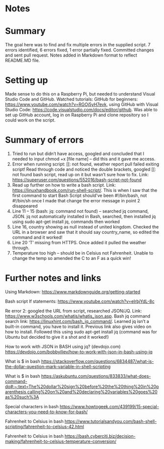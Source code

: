 # Notes
# Summary
The goal here was to find and fix multiple errors in the supplied script. 7 errors identified, 6 errors fixed, 1 error partially fixed. Committed changes and sent pull request. Notes added in Markdown format to reflect README.MD file. 
# Setting up
Made sense to do this on a Raspberry Pi, but needed to understand Visual Studio Code and GitHub. Watched tutorials: GitHub for beginners: https://www.youtube.com/watch?v=RGOj5yH7evk, using GitHub with Visual Studio Code: https://code.visualstudio.com/docs/editor/github. Was able to set up GitHub account, log in on Raspberry Pi and clone repository so I could work on the script.

# Summary of errors

1. Tried to run but didn’t have access, googled and concluded that I needed to input chmod +x [file name] – did this and it gave me access.
2. Error when running script: [[: not found, weather report pull failed exiting script! Read through code and noticed the double brackets, googled [[: not found bash script, read up on it but wasn’t sure how to fix. Link: https://superuser.com/questions/552016/bash-script-not-found
3.	Read up further on how to write a bash script. Link: https://linuxhandbook.com/run-shell-script/. This is when I saw that the first command to start Bash Script should’ve been #!/bin/bash, not #!/bin/sh once I made that change the error message in point 2 disappeared
4.	Line 11 – 15 (bash: jq: command not found) – searched jq command, JSON. jq not automatically installed in Bash, searched, then installed jq using sudo apt-get install jq, commands then worked
5.	Line 16, country showing as null instead of united kingdom. Checked the URL in a browser and saw that it should say country_name, so edited the command and it worked!
6.	Line 20 ‘T’ missing from HTTPS. Once added it pulled the weather through.
7.	Temperature too high – should be in Celsius not Fahrenheit. Unable to change the temp so amended the C to an F as a quick win!

# Further notes and links
Using Markdown: https://www.markdownguide.org/getting-started

Bash script If statements: https://www.youtube.com/watch?v=elrbjYdL-8c

Re error 2: googled the URL from script, researched JSON/JQ. Link: https://www.w3schools.com/whatis/whatis_json.asp. Bash jq command search link: https://linuxhint.com/bash_jq_command/. Learned jq isn’t a built-in command, you have to install it. Previous link also gives video on how to install. Followed this using sudo apt-get install jq (command was for Ubuntu but decided to give it a shot and it worked!) 

How to work with JSON in BASH using jq? (devdojo.com) https://devdojo.com/bobbyiliev/how-to-work-with-json-in-bash-using-jq

What is $ in bash https://stackoverflow.com/questions/6834487/what-is-the-dollar-question-mark-variable-in-shell-scripting

What is $ in bash https://askubuntu.com/questions/833833/what-does-command-do#:~:text=The%20dollar%20sign%20before%20the%20thing%20in%20parenthesis,calling%20on%20and%20declaring%20variables%20goes%20as%20such%3A

Special characters in bash https://www.howtogeek.com/439199/15-special-characters-you-need-to-know-for-bash/

Fahrenheit to Celsius in bash https://www.tutorialsandyou.com/bash-shell-scripting/fahrenheit-to-celsius-42.html

Fahrenheit to Celsius in bash https://bash.cyberciti.biz/decision-making/fahrenheit-to-celsius-temperature-conversion/
